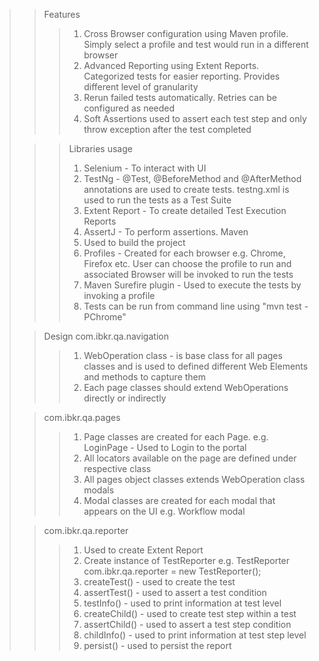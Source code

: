 >>Features
>>>1. Cross Browser configuration using Maven profile. Simply select a profile and test would run in a different browser
>>>2. Advanced Reporting using Extent Reports. Categorized tests for easier reporting. Provides  different level of granularity
>>>3. Rerun failed tests automatically. Retries can be configured as needed
>>>4. Soft Assertions used to assert each test step and only throw exception after the test completed
>
>>>Libraries usage
>>> 1. Selenium - To interact with UI
>>> 2. TestNg - @Test, @BeforeMethod and @AfterMethod annotations are used to create tests. testng.xml is used to run the tests as a Test Suite
>>> 3. Extent Report - To create detailed Test Execution Reports
>>> 4. AssertJ - To perform assertions. 
>>Maven
>>> 1. Used to build the project 
>>> 2. Profiles - Created for each browser e.g. Chrome, Firefox etc. User can choose the profile to run and associated Browser will be invoked to run the tests
>>> 3. Maven Surefire plugin - Used to execute the tests by invoking a profile
>>> 4. Tests can be run from command line using "mvn test -PChrome"
>
>>Design
>>com.ibkr.qa.navigation
>>>1. WebOperation class - is base class for all pages classes 
>>>   and is used to defined different Web Elements and methods to capture them
>>>2. Each page classes should extend WebOperations directly or indirectly 
>>>
>
>>com.ibkr.qa.pages
>>> 1. Page classes are created for each Page. e.g. LoginPage - Used to Login to the portal
>>> 2. All locators available on the page are defined under respective class 
>>> 3. All pages object classes extends WebOperation class
>>modals
>>> 1. Modal classes are created for each modal that appears on the UI e.g. Workflow modal  
>
>>com.ibkr.qa.reporter
>>> 1. Used to create Extent Report
>>> 2. Create instance of TestReporter e.g. TestReporter com.ibkr.qa.reporter = new TestReporter();
>>> 3. createTest() - used to create the test
>>> 4. assertTest() - used to assert a test condition
>>> 5. testInfo() - used to print information at test level
>>> 6. createChild() - used to create test step within a test
>>> 7. assertChild() - used to assert a test step condition
>>> 8. childInfo() - used to print information at test step level
>>> 9. persist() - used to persist the report
